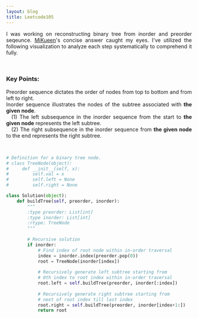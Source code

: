 ```yaml
---
layout: blog
title: Leetcode105
---
```

<p style='text-align: justify;'> I was working on reconstructing binary tree from inorder and preorder seqeunce. <a href="https://leetcode.com/problems/construct-binary-tree-from-preorder-and-inorder-traversal/solutions/401124/python-easy-solution-with-comments">MiKueen</a>'s concise answer caught my eyes. I've utilized the following visualization to analyze each step systematically to comprehend it fully. </p>
<br>

<h3>Key Points:</h3>
<p style='text-align: justify;'> 
Preorder sequence dictates the order of nodes from top to bottom and from left to right.
<br>
Inorder sequence illustrates the nodes of the subtree associated with <strong>the given node</strong>. 
<br>
&emsp;(1) The left subsequence in the inorder sequence from the start to <strong>the given node</strong> represents the left subtree. 
<br>
&emsp;(2) The right subsequence in the inorder sequence from <strong>the given node</strong> to the end represents the right subtree.
</p>
<br>

```python
# Definition for a binary tree node.
# class TreeNode(object):
#     def __init__(self, x):
#         self.val = x
#         self.left = None
#         self.right = None

class Solution(object):
    def buildTree(self, preorder, inorder):
        """
        :type preorder: List[int]
        :type inorder: List[int]
        :rtype: TreeNode
        """
        
        # Recursive solution
        if inorder:   
            # Find index of root node within in-order traversal
            index = inorder.index(preorder.pop(0))
            root = TreeNode(inorder[index])
            
            # Recursively generate left subtree starting from 
            # 0th index to root index within in-order traversal
            root.left = self.buildTree(preorder, inorder[:index])
            
            # Recursively generate right subtree starting from 
            # next of root index till last index
            root.right = self.buildTree(preorder, inorder[index+1:])
            return root
```

<br>

<div>
 <object class="blog_pdf" data="/assets/blog/2024-2-15-leetcode105/Leetcode105.pdf" type="application/pdf"></object>
</div>